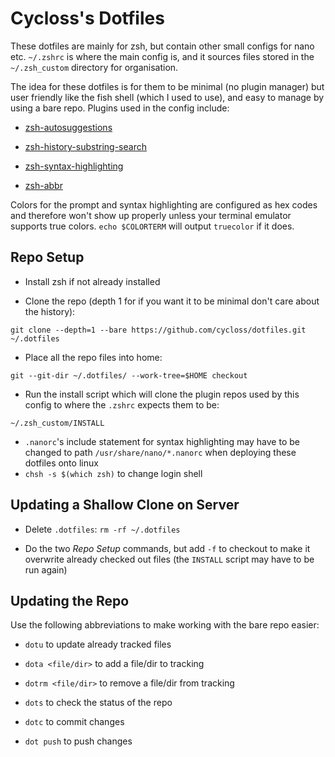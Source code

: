 # Cycloss's Dotfiles

These dotfiles are mainly for zsh, but contain other small configs for nano etc. `~/.zshrc` is where the main config is, and it sources files stored in the `~/.zsh_custom` directory for organisation.

The idea for these dotfiles is for them to be minimal (no plugin manager) but user friendly like the fish shell (which I used to use), and easy to manage by using a bare repo. Plugins used in the config include:

- [zsh-autosuggestions](https://github.com/zsh-users/zsh-autosuggestions)

- [zsh-history-substring-search](https://github.com/zsh-users/zsh-history-substring-search)

- [zsh-syntax-highlighting](https://github.com/zsh-users/zsh-syntax-highlighting)

- [zsh-abbr](https://github.com/olets/zsh-abbr/issues)

Colors for the prompt and syntax highlighting are configured as hex codes and therefore won't show up properly unless your terminal emulator supports true colors. `echo $COLORTERM` will output `truecolor` if it does.

## Repo Setup

- Install zsh if not already installed

- Clone the repo (depth 1 for if you want it to be minimal don't care about the history):

```shell
git clone --depth=1 --bare https://github.com/cycloss/dotfiles.git ~/.dotfiles
```

- Place all the repo files into home:

```shell
git --git-dir ~/.dotfiles/ --work-tree=$HOME checkout
```

- Run the install script which will clone the plugin repos used by this config to where the `.zshrc` expects them to be:

```
~/.zsh_custom/INSTALL
```

- `.nanorc`'s include statement for syntax highlighting may have to be changed to path `/usr/share/nano/*.nanorc` when deploying these dotfiles onto linux
- `chsh -s $(which zsh)` to change login shell

## Updating a Shallow Clone on Server

- Delete `.dotfiles`: `rm -rf ~/.dotfiles`

- Do the two *Repo Setup* commands, but add `-f` to checkout to make it overwrite already checked out files (the `INSTALL` script may have to be run again)

## Updating the Repo

Use the following abbreviations to make working with the bare repo easier:

- `dotu` to update already tracked files

- `dota <file/dir>` to add a file/dir to tracking

- `dotrm <file/dir>` to remove a file/dir from tracking

- `dots` to check the status of the repo

- `dotc` to commit changes

- `dot push` to push changes
